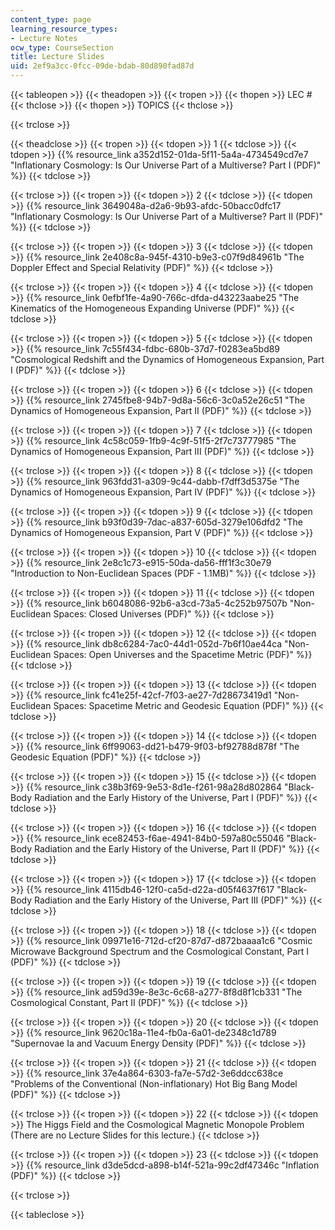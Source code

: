 ```yaml
---
content_type: page
learning_resource_types:
- Lecture Notes
ocw_type: CourseSection
title: Lecture Slides
uid: 2ef9a3cc-0fcc-09de-bdab-80d890fad87d
---
```


{{< tableopen >}}
{{< theadopen >}}
{{< tropen >}}
{{< thopen >}}
LEC #
{{< thclose >}}
{{< thopen >}}
TOPICS
{{< thclose >}}

{{< trclose >}}

{{< theadclose >}}
{{< tropen >}}
{{< tdopen >}}
1
{{< tdclose >}}
{{< tdopen >}}
{{% resource_link a352d152-01da-5f11-5a4a-4734549cd7e7 "Inflationary Cosmology: Is Our Universe Part of a Multiverse? Part I (PDF)" %}}
{{< tdclose >}}

{{< trclose >}}
{{< tropen >}}
{{< tdopen >}}
2
{{< tdclose >}}
{{< tdopen >}}
{{% resource_link 3649048a-d2a6-9b93-afdc-50bacc0dfc17 "Inflationary Cosmology: Is Our Universe Part of a Multiverse? Part II (PDF)" %}}
{{< tdclose >}}

{{< trclose >}}
{{< tropen >}}
{{< tdopen >}}
3
{{< tdclose >}}
{{< tdopen >}}
{{% resource_link 2e408c8a-945f-4310-b9e3-c07f9d84961b "The Doppler Effect and Special Relativity (PDF)" %}}
{{< tdclose >}}

{{< trclose >}}
{{< tropen >}}
{{< tdopen >}}
4
{{< tdclose >}}
{{< tdopen >}}
{{% resource_link 0efbf1fe-4a90-766c-dfda-d43223aabe25 "The Kinematics of the Homogeneous Expanding Universe (PDF)" %}}
{{< tdclose >}}

{{< trclose >}}
{{< tropen >}}
{{< tdopen >}}
5
{{< tdclose >}}
{{< tdopen >}}
{{% resource_link 7c55f434-fdbc-680b-37d7-f0283ea5bd89 "Cosmological Redshift and the Dynamics of Homogeneous Expansion, Part I (PDF)" %}}
{{< tdclose >}}

{{< trclose >}}
{{< tropen >}}
{{< tdopen >}}
6
{{< tdclose >}}
{{< tdopen >}}
{{% resource_link 2745fbe8-94b7-9d8a-56c6-3c0a52e26c51 "The Dynamics of Homogeneous Expansion, Part II (PDF)" %}}
{{< tdclose >}}

{{< trclose >}}
{{< tropen >}}
{{< tdopen >}}
7
{{< tdclose >}}
{{< tdopen >}}
{{% resource_link 4c58c059-1fb9-4c9f-51f5-2f7c73777985 "The Dynamics of Homogeneous Expansion, Part III (PDF)" %}}
{{< tdclose >}}

{{< trclose >}}
{{< tropen >}}
{{< tdopen >}}
8
{{< tdclose >}}
{{< tdopen >}}
{{% resource_link 963fdd31-a309-9c44-dabb-f7dff3d5375e "The Dynamics of Homogeneous Expansion, Part IV (PDF)" %}}
{{< tdclose >}}

{{< trclose >}}
{{< tropen >}}
{{< tdopen >}}
9
{{< tdclose >}}
{{< tdopen >}}
{{% resource_link b93f0d39-7dac-a837-605d-3279e106dfd2 "The Dynamics of Homogeneous Expansion, Part V (PDF)" %}}
{{< tdclose >}}

{{< trclose >}}
{{< tropen >}}
{{< tdopen >}}
10
{{< tdclose >}}
{{< tdopen >}}
{{% resource_link 2e8c1c73-e915-50da-da56-fff1f3c30e79 "Introduction to Non-Euclidean Spaces (PDF - 1.1MB)" %}}
{{< tdclose >}}

{{< trclose >}}
{{< tropen >}}
{{< tdopen >}}
11
{{< tdclose >}}
{{< tdopen >}}
{{% resource_link b6048086-92b6-a3cd-73a5-4c252b97507b "Non-Euclidean Spaces: Closed Universes (PDF)" %}}
{{< tdclose >}}

{{< trclose >}}
{{< tropen >}}
{{< tdopen >}}
12
{{< tdclose >}}
{{< tdopen >}}
{{% resource_link db8c6284-7ac0-44d1-052d-7b6f10ae44ca "Non-Euclidean Spaces: Open Universes and the Spacetime Metric (PDF)" %}}
{{< tdclose >}}

{{< trclose >}}
{{< tropen >}}
{{< tdopen >}}
13
{{< tdclose >}}
{{< tdopen >}}
{{% resource_link fc41e25f-42cf-7f03-ae27-7d28673419d1 "Non-Euclidean Spaces: Spacetime Metric and Geodesic Equation (PDF)" %}}
{{< tdclose >}}

{{< trclose >}}
{{< tropen >}}
{{< tdopen >}}
14
{{< tdclose >}}
{{< tdopen >}}
{{% resource_link 6ff99063-dd21-b479-9f03-bf92788d878f "The Geodesic Equation (PDF)" %}}
{{< tdclose >}}

{{< trclose >}}
{{< tropen >}}
{{< tdopen >}}
15
{{< tdclose >}}
{{< tdopen >}}
{{% resource_link c38b3f69-9e53-8d1e-f261-98a28d802864 "Black-Body Radiation and the Early History of the Universe, Part I (PDF)" %}}
{{< tdclose >}}

{{< trclose >}}
{{< tropen >}}
{{< tdopen >}}
16
{{< tdclose >}}
{{< tdopen >}}
{{% resource_link ece82453-f6ae-4941-84b0-597a80c55046 "Black-Body Radiation and the Early History of the Universe, Part II (PDF)" %}}
{{< tdclose >}}

{{< trclose >}}
{{< tropen >}}
{{< tdopen >}}
17
{{< tdclose >}}
{{< tdopen >}}
{{% resource_link 4115db46-12f0-ca5d-d22a-d05f4637f617 "Black-Body Radiation and the Early History of the Universe, Part III (PDF)" %}}
{{< tdclose >}}

{{< trclose >}}
{{< tropen >}}
{{< tdopen >}}
18
{{< tdclose >}}
{{< tdopen >}}
{{% resource_link 09971e16-712d-cf20-87d7-d872baaaa1c6 "Cosmic Microwave Background Spectrum and the Cosmological Constant, Part I (PDF)" %}}
{{< tdclose >}}

{{< trclose >}}
{{< tropen >}}
{{< tdopen >}}
19
{{< tdclose >}}
{{< tdopen >}}
{{% resource_link ad59d39e-8e3c-6c68-a277-8f8d8f1cb331 "The Cosmological Constant, Part II (PDF)" %}}
{{< tdclose >}}

{{< trclose >}}
{{< tropen >}}
{{< tdopen >}}
20
{{< tdclose >}}
{{< tdopen >}}
{{% resource_link 9620c18a-11e4-fb0a-6a01-de2348c1d789 "Supernovae Ia and Vacuum Energy Density (PDF)" %}}
{{< tdclose >}}

{{< trclose >}}
{{< tropen >}}
{{< tdopen >}}
21
{{< tdclose >}}
{{< tdopen >}}
{{% resource_link 37e4a864-6303-fa7e-57d2-3e6ddcc638ce "Problems of the Conventional (Non-inflationary) Hot Big Bang Model (PDF)" %}}
{{< tdclose >}}

{{< trclose >}}
{{< tropen >}}
{{< tdopen >}}
22
{{< tdclose >}}
{{< tdopen >}}
The Higgs Field and the Cosmological Magnetic Monopole Problem (There are no Lecture Slides for this lecture.)
{{< tdclose >}}

{{< trclose >}}
{{< tropen >}}
{{< tdopen >}}
23
{{< tdclose >}}
{{< tdopen >}}
{{% resource_link d3de5dcd-a898-b14f-521a-99c2df47346c "Inflation (PDF)" %}}
{{< tdclose >}}

{{< trclose >}}

{{< tableclose >}}